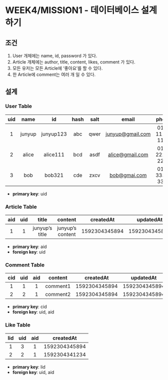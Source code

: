 # WEEK4/MISSION1 - 데이터베이스 설계하기

## 조건
1. User 개체에는 name, id, password 가 있다.
2. Article 개체에는 author, title, content, likes, comment 가 있다.
3. 모든 유저는 모든 Article에 ‘좋아요’를 할 수 있다.
4. 한 Article에 comment는 여러 개 일 수 있다.


## 설계
### User Table
| uid | name | id | hash | salt | email | phone | createdAt | lastLoginedAt |
|:---:|:---:|:---:|:---:|:---:|:---:|:---:|:---:|:---:|
| 1 | junyup | junyup123 | abc | qwer | junyup@gmail.com | 010-1111-1111 | 1592304345894 | 1592304345894 |
| 2 | alice | alice111 | bcd | asdf | alice@gmail.com | 010-2222-2222 | 1592301245894 | 1592304341294 |
| 3 | bob | bob321 | cde | zxcv | bob@gmai.com | 010-3333-3333 | 1592281245894 | 1592304345894 |

* **primary key**: uid


### Article Table
| aid | uid | title | content | createdAt | updatedAt |
|:---:|:---:|:---:|:---:|:---:|:---:|
| 1 | 1 | junyup’s title | junyup’s content | 1592304345894 | 1592304345894 |

* **primary key**: aid
* **foreign key**: uid


### Comment Table
| cid | uid | aid | content | createdAt | updatedAt |
|:---:|:---:|:---:|:---:|:---:|:---:|
| 1 | 1 | 1 | comment1 | 1592304345894 | 1592304345894 |
| 2 | 2 | 1 | comment2 | 1592304345894 | 1592304345894 |

* **primary key**: cid
* **foreign key**: uid, aid


### Like Table
| lid | uid | aid | createdAt |
|:---:|:---:|:---:|:---:|
| 1 | 3 | 1 | 1592304345894 |
| 2 | 2 | 1 | 1592304341234 |

* **primary key**: lid
* **foreign key**: uid, aid

